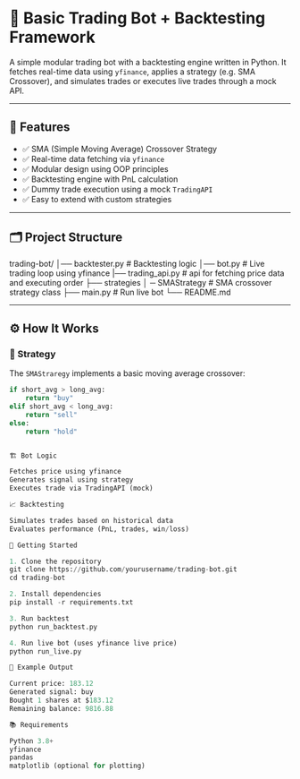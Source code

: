 # 🧠 Basic Trading Bot + Backtesting Framework

A simple modular trading bot with a backtesting engine written in Python. It fetches real-time data using `yfinance`, applies a strategy (e.g. SMA Crossover), and simulates trades or executes live trades through a mock API.

---

## 📌 Features

- ✅ SMA (Simple Moving Average) Crossover Strategy  
- ✅ Real-time data fetching via `yfinance`  
- ✅ Modular design using OOP principles  
- ✅ Backtesting engine with PnL calculation  
- ✅ Dummy trade execution using a mock `TradingAPI`  
- ✅ Easy to extend with custom strategies

---

## 🗂️ Project Structure

trading-bot/
│── backtester.py # Backtesting logic
│── bot.py # Live trading loop using yfinance
|── trading_api.py # api for fetching price data and executing order
├── strategies
│     ─ SMAStrategy # SMA crossover strategy class
├── main.py # Run live bot
└── README.md


---

## ⚙️ How It Works

### 🔁 Strategy

The `SMAStraregy` implements a basic moving average crossover:

```python
if short_avg > long_avg:
    return "buy"
elif short_avg < long_avg:
    return "sell"
else:
    return "hold"


🏗️ Bot Logic

Fetches price using yfinance
Generates signal using strategy
Executes trade via TradingAPI (mock)

📈 Backtesting

Simulates trades based on historical data
Evaluates performance (PnL, trades, win/loss)

🚀 Getting Started

1. Clone the repository
git clone https://github.com/yourusername/trading-bot.git
cd trading-bot

2. Install dependencies
pip install -r requirements.txt

3. Run backtest
python run_backtest.py

4. Run live bot (uses yfinance live price)
python run_live.py

🧪 Example Output

Current price: 183.12
Generated signal: buy
Bought 1 shares at $183.12
Remaining balance: 9816.88

📚 Requirements

Python 3.8+
yfinance
pandas
matplotlib (optional for plotting)